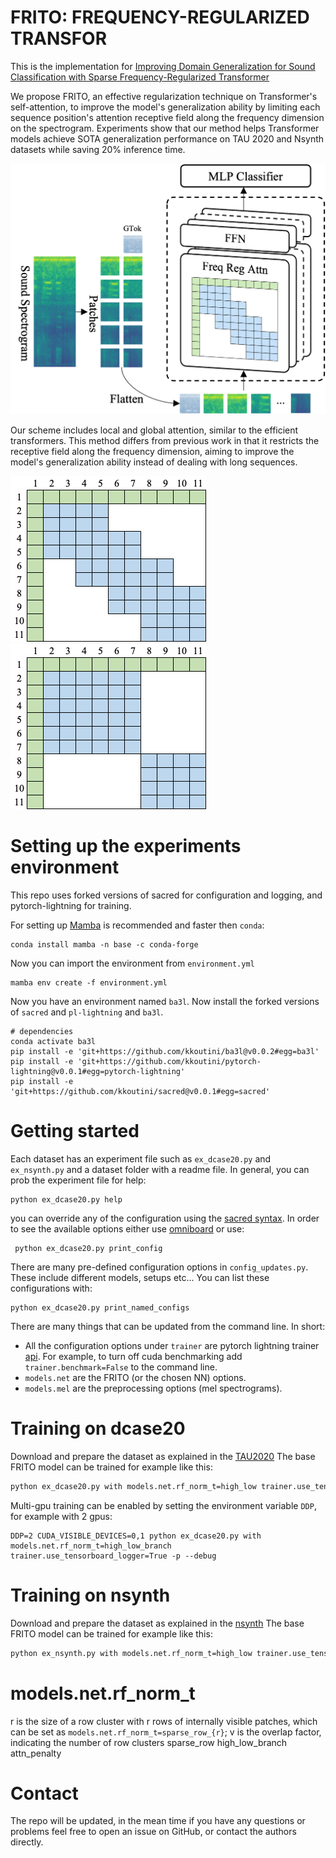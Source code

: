 # FRITO: FREQUENCY-REGULARIZED TRANSFOR

This is the implementation for [Improving Domain Generalization for Sound Classification with Sparse Frequency-Regularized Transformer]()

We propose FRITO, an effective regularization technique on Transformer's self-attention, to improve the model's generalization ability by limiting each sequence position's attention receptive field along the frequency dimension on the spectrogram. Experiments show that our method helps Transformer models achieve SOTA generalization performance on TAU 2020 and Nsynth datasets while saving 20% inference time.

<p align="center"><img src="https://raw.githubusercontent.com/LogicSense1/FRITO/main/figs/method.png" width="600"/></p>

Our scheme includes local and global attention, similar to the efficient transformers. This method differs from previous work in that it restricts the receptive field along the frequency dimension, aiming to improve the model's generalization ability instead of dealing with long sequences.

![Local Frequency Attent a](figs/attn1.png)      ![Local Frequency Attent b](figs/attn2.png)

# Setting up the experiments environment
This repo uses forked versions of sacred for configuration and logging, and pytorch-lightning for training.

For setting up [Mamba](https://github.com/mamba-org/mamba) is recommended and faster then `conda`:

```shell
conda install mamba -n base -c conda-forge
```
Now you can import the environment from `environment.yml`
```shell
mamba env create -f environment.yml
```
Now you have an environment named `ba3l`. Now install the forked versions of `sacred` and `pl-lightning` and `ba3l`.
```shell
# dependencies
conda activate ba3l
pip install -e 'git+https://github.com/kkoutini/ba3l@v0.0.2#egg=ba3l'
pip install -e 'git+https://github.com/kkoutini/pytorch-lightning@v0.0.1#egg=pytorch-lightning'
pip install -e 'git+https://github.com/kkoutini/sacred@v0.0.1#egg=sacred' 
```

# Getting started 
Each dataset has an experiment file such as `ex_dcase20.py` and `ex_nsynth.py` and a dataset folder with a readme file.
In general, you can prob the experiment file for help:
```shell
python ex_dcase20.py help
```

you can override any of the configuration using the [sacred syntax](https://sacred.readthedocs.io/en/stable/command_line.html).
In order to see the available options either use [omniboard](https://github.com/vivekratnavel/omniboard) or use:
```shell
 python ex_dcase20.py print_config
 ```
There are many pre-defined configuration options in `config_updates.py`. These include different models, setups etc...
You can list these configurations with: 
```shell
python ex_dcase20.py print_named_configs
```
There are many things that can be updated from the command line.
In short:
 - All the configuration options under `trainer` are pytorch lightning trainer [api](https://pytorch-lightning.readthedocs.io/en/1.4.1/common/trainer.html#trainer-class-api). For example, to turn off cuda benchmarking add `trainer.benchmark=False` to the command line. 
 - `models.net` are the FRITO (or the chosen NN) options.
 - `models.mel` are the preprocessing options (mel spectrograms).

# Training on dcase20
Download and prepare the dataset as explained in the [TAU2020](https://dcase.community/challenge2020/index)
The base FRITO model can be trained for example like this:
```bash
python ex_dcase20.py with models.net.rf_norm_t=high_low trainer.use_tensorboard_logger=True -p --debug
```

Multi-gpu training can be enabled by setting the environment variable `DDP`, for example with 2 gpus:

```shell
DDP=2 CUDA_VISIBLE_DEVICES=0,1 python ex_dcase20.py with models.net.rf_norm_t=high_low_branch trainer.use_tensorboard_logger=True -p --debug
```

# Training on nsynth
Download and prepare the dataset as explained in the [nsynth]([https://dcase.community/challenge2020/index](https://magenta.tensorflow.org/datasets/nsynth))
The base FRITO model can be trained for example like this:
```bash
python ex_nsynth.py with models.net.rf_norm_t=high_low trainer.use_tensorboard_logger=True -p --debug
```

# models.net.rf_norm_t
r is the size of a row cluster with r rows of internally visible patches, which can be set as `models.net.rf_norm_t=sparse_row_{r}`; v is the overlap factor, indicating the number of row clusters sparse_row high_low_branch attn_penalty

# Contact
The repo will be updated, in the mean time if you have any questions or problems feel free to open an issue on GitHub, or contact the authors directly.
